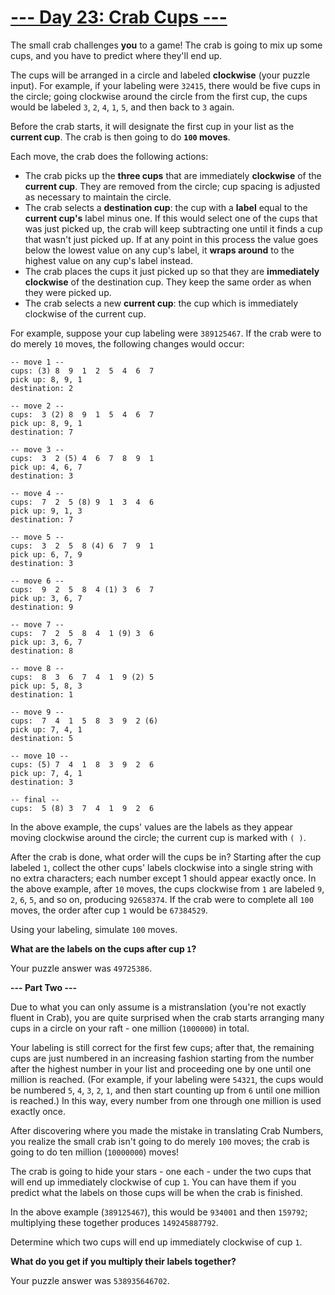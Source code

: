 
# [--- Day 23: Crab Cups ---](http://adventofcode.com/2020/day/23)

The small crab challenges **you** to a game! The crab is going to mix up some cups, and you have to predict where they'll end up.

The cups will be arranged in a circle and labeled **clockwise** (your puzzle input). For example, if your labeling were ``32415``, there would be five cups in the circle; going clockwise around the circle from the first cup, the cups would be labeled ``3``, ``2``, ``4``, ``1``, ``5``, and then back to ``3`` again.

Before the crab starts, it will designate the first cup in your list as the **current cup**. The crab is then going to do **``100`` moves**.

Each move, the crab does the following actions:

   - The crab picks up the **three cups** that are immediately **clockwise** of the **current cup**. They are removed from the circle; cup spacing is adjusted as necessary to maintain the circle.
   - The crab selects a **destination cup**: the cup with a **label** equal to the **current cup's** label minus one. If this would select one of the cups that was just picked up, the crab will keep subtracting one until it finds a cup that wasn't just picked up. If at any point in this process the value goes below the lowest value on any cup's label, it **wraps around** to the highest value on any cup's label instead.
   - The crab places the cups it just picked up so that they are **immediately clockwise** of the destination cup. They keep the same order as when they were picked up.
   - The crab selects a new **current cup**: the cup which is immediately clockwise of the current cup.

For example, suppose your cup labeling were ``389125467``. If the crab were to do merely ``10`` moves, the following changes would occur:

```
-- move 1 --
cups: (3) 8  9  1  2  5  4  6  7 
pick up: 8, 9, 1
destination: 2

-- move 2 --
cups:  3 (2) 8  9  1  5  4  6  7 
pick up: 8, 9, 1
destination: 7

-- move 3 --
cups:  3  2 (5) 4  6  7  8  9  1 
pick up: 4, 6, 7
destination: 3

-- move 4 --
cups:  7  2  5 (8) 9  1  3  4  6 
pick up: 9, 1, 3
destination: 7

-- move 5 --
cups:  3  2  5  8 (4) 6  7  9  1 
pick up: 6, 7, 9
destination: 3

-- move 6 --
cups:  9  2  5  8  4 (1) 3  6  7 
pick up: 3, 6, 7
destination: 9

-- move 7 --
cups:  7  2  5  8  4  1 (9) 3  6 
pick up: 3, 6, 7
destination: 8

-- move 8 --
cups:  8  3  6  7  4  1  9 (2) 5 
pick up: 5, 8, 3
destination: 1

-- move 9 --
cups:  7  4  1  5  8  3  9  2 (6)
pick up: 7, 4, 1
destination: 5

-- move 10 --
cups: (5) 7  4  1  8  3  9  2  6 
pick up: 7, 4, 1
destination: 3

-- final --
cups:  5 (8) 3  7  4  1  9  2  6 
```

In the above example, the cups' values are the labels as they appear moving clockwise around the circle; the current cup is marked with ``( )``.

After the crab is done, what order will the cups be in? Starting after the cup labeled ``1``, collect the other cups' labels clockwise into a single string with no extra characters; each number except 1 should appear exactly once. In the above example, after ``10`` moves, the cups clockwise from ``1`` are labeled ``9``, ``2``, ``6``, ``5``, and so on, producing ``92658374``. If the crab were to complete all ``100`` moves, the order after cup ``1`` would be ``67384529``.

Using your labeling, simulate ``100`` moves. 

**What are the labels on the cups after cup ``1``?**

Your puzzle answer was ``49725386``.

**--- Part Two ---**

Due to what you can only assume is a mistranslation (you're not exactly fluent in Crab), you are quite surprised when the crab starts arranging many cups in a circle on your raft - one million (``1000000``) in total.

Your labeling is still correct for the first few cups; after that, the remaining cups are just numbered in an increasing fashion starting from the number after the highest number in your list and proceeding one by one until one million is reached. (For example, if your labeling were ``54321``, the cups would be numbered ``5``, ``4``, ``3``, ``2``, ``1``, and then start counting up from ``6`` until one million is reached.) In this way, every number from one through one million is used exactly once.

After discovering where you made the mistake in translating Crab Numbers, you realize the small crab isn't going to do merely ``100`` moves; the crab is going to do ten million (``10000000``) moves!

The crab is going to hide your stars - one each - under the two cups that will end up immediately clockwise of cup ``1``. You can have them if you predict what the labels on those cups will be when the crab is finished.

In the above example (``389125467``), this would be ``934001`` and then ``159792``; multiplying these together produces ``149245887792``.

Determine which two cups will end up immediately clockwise of cup ``1``. 

**What do you get if you multiply their labels together?**

Your puzzle answer was ``538935646702``.

